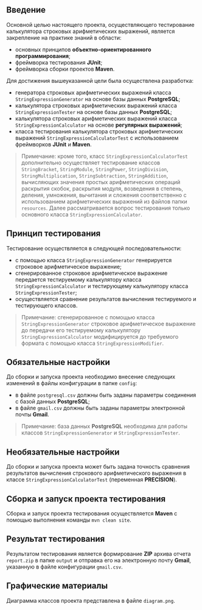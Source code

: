 ## Введение
Основной целью настоящего проекта, осуществляющего тестирование калькулятора строковых арифметических выражений, является закрепление на практике знаний в области: 
- основных принципов **объектно-ориентированного программирования**; 
- фреймворка тестирования **JUnit**; 
- фреймворка сборки проектов **Maven**.

Для достижения вышеуказанной цели была осуществлена разработка: 
- генератора строковых арифметических выражений класса `StringExpressionGenerator` на основе базы данных **PostgreSQL**;
- калькулятора строковых арифметических выражений класса `StringExpressionTester` на основе базы данных **PostgreSQL**;
- калькулятора строковых арифметических выражений класса `StringExpressionCalculator` на основе **регулярных выражений**;
- класса тестирования калькулятора строковых арифметических выражений `StringExpressionCalculatorTest` с использованием фреймворков **JUnit**  и **Maven**.

> Примечание: кроме того, класс `StringExpressionCalculatorTest` дополнительно осуществляет тестирование классов `StringBracket`, `StringModule`, `StringPower`, `StringDivision`, `StringMultiplication`, `StringSubtraction`, `StringAddition`, вычисляющих значения простых арифметических операций раскрытия скобок, раскрытия модуля, возведения в степень, деления, умножения, вычитания и сложения соответственно с использованием арифметических выражений из файлов папки `resources`. Далее рассматривается вопрос тестирования только основного класса `StringExpressionCalculator`.
## Принцип тестирования
Тестирование осуществляется в следующей последовательности:
- с помощью класса `StringExpressionGenerator` генерируется строковое арифметическое выражение; 
- сгенерированное строковое арифметическое выражение передается тестируемому калькулятору класса `StringExpressionCalculator` и тестирующему калькулятору класса `StringExpressionTester`;
- осуществляется сравнение результатов вычисления тестируемого и тестирующего классов. 
> Примечание: сгенерированное с помощью класса `StringExpressionGenerator` строковое арифметическое выражение до передачи его тестируемому калькулятору `StringExpressionCalculator` модифицируется до требуемого формата с помощью класса `StringExpressionModifier`.
## Обязательные настройки
До сборки и запуска проекта необходимо внесение следующих изменений в файлы конфигурации в папке `config`:
- в файле `postgresql.csv` должны быть заданы параметры соединения с базой данных **PostgreSQL**;
- в файле `gmail.csv` должны быть заданы параметры электронной почты **Gmail**.
> Примечание: база данных **PostgreSQL** необходима для работы классов `StringExpressionGenerator` и `StringExpressionTester`. 
## Необязательные настройки
До сборки и запуска проекта может быть задана точность сравнения результатов вычисления строкового арифметического выражения в классе `StringExpressionCalculatorTest` (переменная **PRECISION**).
## Сборка и запуск проекта тестирования
Сборка и запуск проекта тестирования осуществляется **Maven** с помощью выполнения команды `mvn clean site`.
## Результат тестирования
Результатом тестирования является формирование **ZIP** архива отчета `report.zip` в папке `output` и отправка его на электронную почту **Gmail**, указанную в файле конфигурации `gmail.csv`.
## Графические материалы
Диаграмма классов проекта представлена в файле `diagram.png`.